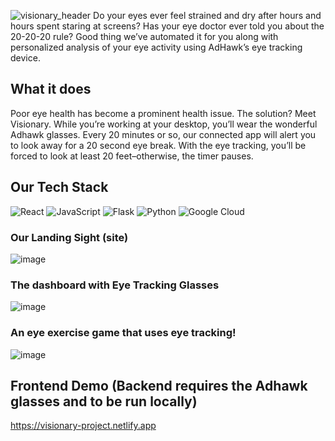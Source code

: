 ![visionary_header](https://github.com/stanleyylin/visionary/assets/88297063/7dcd4e95-ec4b-4ceb-8b17-01e5700e3957)
Do your eyes ever feel strained and dry after hours and hours spent staring at screens? Has your eye doctor ever told you about the 20-20-20 rule? Good thing we’ve automated it for you along with personalized analysis of your eye activity using AdHawk’s eye tracking device.

## What it does
Poor eye health has become a prominent health issue. The solution? Meet Visionary. While you’re working at your desktop, you’ll wear the wonderful Adhawk glasses. Every 20 minutes or so, our connected app will alert you to look away for a 20 second eye break. With the eye tracking, you’ll be forced to look at least 20 feet–otherwise, the timer pauses.

## Our Tech Stack
![React](https://img.shields.io/badge/react-%2320232a.svg?style=for-the-badge&logo=react&logoColor=%2361DAFB)
![JavaScript](https://img.shields.io/badge/javascript-%23323330.svg?style=for-the-badge&logo=javascript&logoColor=%23F7DF1E)
![Flask](https://img.shields.io/badge/flask-%23000.svg?style=for-the-badge&logo=flask&logoColor=white)
![Python](https://img.shields.io/badge/python-3670A0?style=for-the-badge&logo=python&logoColor=ffdd54)
![Google Cloud](https://img.shields.io/badge/Google_Cloud-4285F4?style=for-the-badge&logo=google-cloud&logoColor=white)

### Our Landing Sight (site)
![image](https://github.com/stanleyylin/visionary/assets/88297063/aff8d136-04b9-4247-bc81-962bf078792a)
### The dashboard with Eye Tracking Glasses
![image](https://github.com/stanleyylin/visionary/assets/88297063/2baa9280-e0a6-46d7-bdea-43c7ff8bc77d)
### An eye exercise game that uses eye tracking!
![image](https://github.com/stanleyylin/visionary/assets/88297063/bccb6ed6-c7a2-480a-9c87-01f42700e740)


## Frontend Demo (Backend requires the Adhawk glasses and to be run locally)
https://visionary-project.netlify.app

